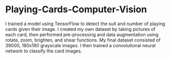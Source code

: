 # Playing-Cards-Computer-Vision
I trained a model using TensorFlow to detect the suit and number of playing cards given their image. I created my own dataset by taking pictures of each card, then performed pre-processing and data augmentation using rotate, zoom, brighten, and shear functions. My final dataset consisted of 39000, 180x180 grayscale images. I then trained a convolutional neural network to classify the card images.
